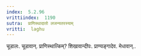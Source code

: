 ```yaml
---
index:  5.2.96
vrittiindex:  1190
sutra:  प्राणिस्थादातो लजन्यतरस्याम्
vritti:  laghu 
---
```


चूडालः. चूडावान्. प्राणिस्थात्किम्? शिखावान्दीपः. प्राण्यङ्गादेव. मेधावान्..

